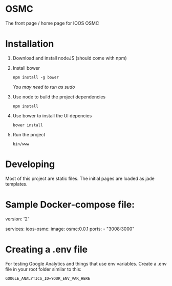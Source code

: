 # OSMC
The front page / home page for IOOS OSMC


# Installation

1. Download and install nodeJS (should come with npm)
2. Install bower
   
   ```
   npm install -g bower
   ```

   _You may need to run as sudo_

3. Use node to build the project dependencies

   ```
   npm install
   ```

4. Use bower to install the UI depencies

   ```
   bower install
   ```

5. Run the project

    ```
    bin/www
    ```

# Developing

Most of this project are static files. The initial pages are loaded as jade
templates.  

# Sample Docker-compose file:
version: '2'

services:
  ioos-osmc:
    image: osmc:0.0.1
    ports:
      - "3008:3000"

# Creating a .env file
For testing Google Analytics and things that use env variables.
Create a .env file in your root folder similar to this:
```
GOOGLE_ANALYTICS_ID=YOUR_ENV_VAR_HERE
```